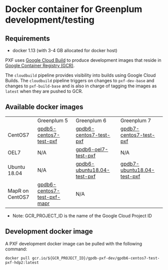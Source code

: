 # Docker container for Greenplum development/testing

## Requirements

- docker 1.13 (with 3-4 GB allocated for docker host)

PXF uses [Google Cloud Build](https://cloud.google.com/cloud-build) to produce
development images that reside in
[Google Container Registry (GCR)](https://cloud.google.com/container-registry).

The `cloudbuild` pipeline provides visibility into builds using Google Cloud
Builds. The `cloudbuild` pipeline triggers on changes to `pxf-dev-base` and
changes to `pxf-build-base` and is also in charge of tagging the images as
`latest` when they are pushed to GCR.

## Available docker images

<table>
  <tr>
    <td>&nbsp;</td>
    <td>Greenplum 5</td>
    <td>Greenplum 6</td>
    <td>Greenplum 7</td>
  </tr>
  <tr>
    <td>CentOS7</td>
    <td> <a href="https://console.cloud.google.com/gcr/images/${GCR_PROJECT_ID}/GLOBAL/gpdb-pxf-dev/gpdb5-centos7-test-pxf">gpdb5-centos7-test-pxf</a> </td>
    <td> <a href="https://console.cloud.google.com/gcr/images/${GCR_PROJECT_ID}/GLOBAL/gpdb-pxf-dev/gpdb6-centos7-test-pxf">gpdb6-centos7-test-pxf</a> </td>
    <td> <a href="https://console.cloud.google.com/gcr/images/${GCR_PROJECT_ID}/GLOBAL/gpdb-pxf-dev/gpdb7-centos7-test-pxf">gpdb7-centos7-test-pxf</a> </td>
  </tr>
  <tr>
    <td>OEL7</td>
    <td> N/A </td>
    <td> <a href="https://console.cloud.google.com/gcr/images/${GCR_PROJECT_ID}/GLOBAL/gpdb-pxf-dev/gpdb6-oel7-test-pxf">gpdb6-oel7-test-pxf</a> </td>
    <td> N/A </td>
  </tr>
  <tr>
    <td>Ubuntu 18.04</td>
    <td> N/A </td>
    <td> <a href="https://console.cloud.google.com/gcr/images/${GCR_PROJECT_ID}/GLOBAL/gpdb-pxf-dev/gpdb6-ubuntu18.04-test-pxf">gpdb6-ubuntu18.04-test-pxf</a> </td>
    <td> <a href="https://console.cloud.google.com/gcr/images/${GCR_PROJECT_ID}/GLOBAL/gpdb-pxf-dev/gpdb7-ubuntu18.04-test-pxf">gpdb7-ubuntu18.04-test-pxf</a> </td>
  </tr>
  <tr>
    <td>MapR on CentOS7</td>
    <td> <a href="https://console.cloud.google.com/gcr/images/${GCR_PROJECT_ID}/GLOBAL/gpdb-pxf-dev/gpdb6-centos7-test-pxf-mapr">gpdb6-centos7-test-pxf-mapr</a> </td>
    <td> N/A </td>
  </tr>
</table>

* Note: GCR_PROJECT_ID is the name of the Google Cloud Project ID

## Development docker image

A PXF development docker image can be pulled with the following command:

```shell script
docker pull gcr.io/${GCR_PROJECT_ID}/gpdb-pxf-dev/gpdb6-centos7-test-pxf-hdp2:latest
```
